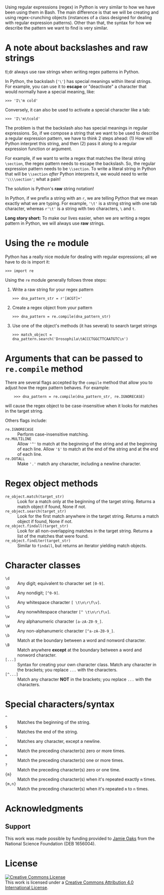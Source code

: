 Using regular expressions (regex) in Python is very similar to how we have been
using them in Bash.
The main difference is that we will be creating and using regex-crunching
objects (instances of a class designed for dealing with regular expression
patterns).
Other than that, the syntax for how we describe the pattern we want to find is
very similar.


# A note about backslashes and raw strings

tl;dr always use raw strings when writing regex patterns in Python.

In Python, the backslash (`'\'`) has special meanings within literal strings.
For example, you can use it to **escape** or "deactivate" a character that
would normally have a special meaning, like:

    >>> 'I\'m cold'

Conversely, it can also be used to activate a special character like a tab:

    >>> 'I\'m\tcold'

The problem is that the backslash also has special meanings in regular
expressions.
So, if we compose a string that we want to be used to describe a regular
expression pattern, we have to think 2 steps ahead: (1) How will Python
interpret this string, and then (2) pass it along to a regular expression
function or argument.

For example, if we want to write a regex that matches the literal string
`\section`, the regex pattern needs to escape the backslash. So, the
regular expression pattern needs to be `\\section`. To write a literal
string in Python that will be `\\section` *after* Python interprets it,
we would need to write `'\\\\section'`; what a pain!

The solution is Python's **raw** string notation!

In Python, if we prefix a string with an `r`, we are telling Python
that we mean exactly what we are typing.
For example, `'\t'` is a string string with one tab character, whereas
`r'\t'` is a string with two characters, `\` and `t`.

**Long story short:** To make our lives easier, when we are writing a regex
pattern in Python, we will always use **raw** strings.


# Using the `re` module

Python has a really nice module for dealing with regular expressions; all we
have to do is import it:

    >>> import re

Using the `re` module generally follows three steps:

1.  Write a raw string for your regex pattern

        >>> dna_pattern_str = r'[ACGT]+'

2.  Create a regex object from your pattern

        >>> dna_pattern = re.compile(dna_pattern_str)

3.  Use one of the object's methods (it has several) to search target strings

        >>> match_object = dna_pattern.search('Drosophila\tACCCTGGCTTCAATGTC\n')


# Arguments that can be passed to `re.compile` method

There are several flags accepted by the `compile` method that allow you to
adjust how the regex pattern behaves. For example:

        >>> dna_pattern = re.compile(dna_pattern_str, re.IGNORECASE)

will cause the regex object to be case-insensitive when it looks for matches in
the target string.

Others flags include:
<dl>
    <dt><code>re.IGNORECASE</code></dt>
    <dd>Perform case-insensitive matching.</dd>
    <dt><code>re.MULTILINE</code></dt>
    <dd>Allow <code>'^'</code> to match at the beginning of the string and at
    the beginning of each line.  Allow <code>'$'</code> to match at the end of
    the string and at the end of each line.</dd>
    <dt><code>re.DOTALL</code></dt>
    <dd>Make <code>'.'</code> match any character, including a newline
    character.</dd>
</dl>


# Regex object methods

<dl>
    <dt><code>re_object.match(target_str)</code></dt>
    <dd>Look for a match only at the beginning of the target string. Returns a
    match object if found, None if not.</dd>
    <dt><code>re_object.search(target_str)</code></dt>
    <dd>Look for the first match anywhere in the target string. Returns a match
    object if found, None if not.</dd>
    <dt><code>re_object.findall(target_str)</code></dt>
    <dd>Look for all non-overlapping matches in the target string. Returns a
    list of the matches that were found.</dd>
    <dt><code>re_object.finditer(target_str)</code></dt>
    <dd>Similar to <code>findall</code>, but returns an iterator yielding match objects.</dd>
</dl>

# Character classes

<dl>
    <dt><code>\d</code></dt>
    <dd>Any digit; equivalent to character set <code>[0-9]</code>.</dd>
    <dt><code>\D</code></dt>
    <dd>Any nondigit; <code>[^0-9]</code>.</dd>
    <dt><code>\s</code></dt>
    <dd>Any whitespace character <code>[ \t\n\r\f\v]</code>.</dd>
    <dt><code>\S</code></dt>
    <dd>Any nonwhitespace character <code>[^ \t\n\r\f\v]</code>.</dd>
    <dt><code>\w</code></dt>
    <dd>Any alphanumeric character <code>[a-zA-Z0-9_]</code>.</dd>
    <dt><code>\W</code></dt>
    <dd>Any non-alphanumeric character <code>[^a-zA-Z0-9_]</code>.</dd>
    <dt><code>\b</code></dt>
    <dd>Match at the boundary between a word and nonword character.</dd>
    <dt><code>\B</code></dt>
    <dd>Match anywhere <b>except</b> at the boundary between a word and nonword
    character.</dd>
    <dt><code>[...]</code></dt>
    <dd>Syntax for creating your own character class. Match any character in
    the brackets; you replace <code>...</code> with the characters.</dd>
    <dt><code>[^...]</code></dt>
    <dd>Match any character <b>NOT</b> in the brackets; you replace
    <code>...</code> with the characters.</dd>
</dl>

# Special characters/syntax

<dl>
    <dt><code>^</code></dt>
    <dd>Matches the beginning of the string.</dd>
    <dt><code>$</code></dt>
    <dd>Matches the end of the string.</dd>
    <dt><code>.</code></dt>
    <dd>Matches any character, except a newline.</dd>
    <dt><code>*</code></dt>
    <dd>Match the preceding character(s) zero or more times.</dd>
    <dt><code>+</code></dt>
    <dd>Match the preceding character(s) one or more times.</dd>
    <dt><code>?</code></dt>
    <dd>Match the preceding character(s) zero or one time.</dd>
    <dt><code>{m}</code></dt>
    <dd>Match the preceding character(s) when it's repeated exactly <code>m</code> times.</dd>
    <dt><code>{m,n}</code></dt>
    <dd>Match the preceding character(s) when it's repeated <code>m</code> to <code>n</code> times.</dd>
</dl>


# Acknowledgments

## Support
This work was made possible by funding provided to [Jamie
Oaks](http://phyletica.org) from the National Science Foundation (DEB 1656004).


# License

<a rel="license" href="http://creativecommons.org/licenses/by/4.0/deed.en_US"><img alt="Creative Commons License" style="border-width:0" src="http://i.creativecommons.org/l/by/4.0/88x31.png" /></a><br />This work is licensed under a <a rel="license" href="http://creativecommons.org/licenses/by/4.0/deed.en_US">Creative Commons Attribution 4.0 International License</a>.
